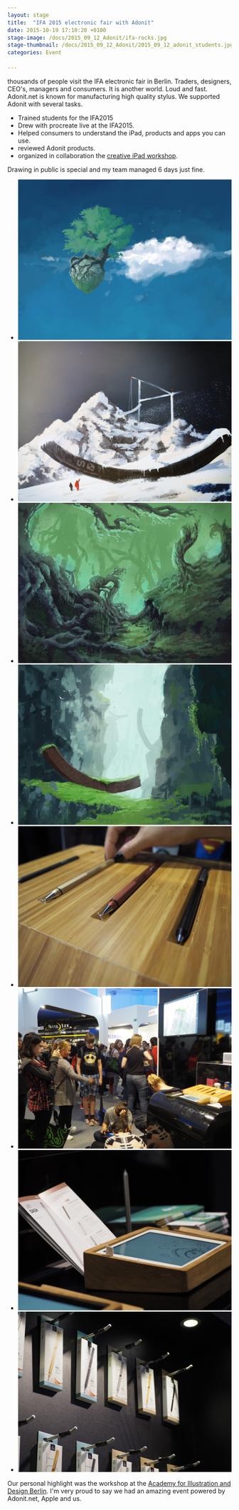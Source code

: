 ```yaml
---
layout: stage
title:  "IFA 2015 electronic fair with Adonit"
date: 2015-10-19 17:10:20 +0100
stage-image: /docs/2015_09_12_Adonit/ifa-rocks.jpg
stage-thumbnail: /docs/2015_09_12_Adonit/2015_09_12_adonit_students.jpg
categories: Event

---
```


thousands of people visit the IFA electronic fair in Berlin. Traders, designers, CEO's, managers and consumers. It is another world. Loud and fast. Adonit.net is known for manufacturing high quality stylus. We supported Adonit with several tasks.

* Trained students for the IFA2015
* Drew with procreate live at the IFA2015.
* Helped consumers to understand the iPad, products and apps you can use.
* reviewed Adonit products.
* organized in collaboration the <a href="/workshop/2015/08/13/organizing-a-creative-ipad-workshop.html">creative iPad workshop</a>.


Drawing in public is special and my team managed 6 days just fine.

<ul class="gallery grid">
<li><img class="gallery" src="/docs/2015_09_12_Adonit/thumb_IMG_2741_1024.jpg" /></li>
<li><img class="gallery" src="/docs/2015_09_12_Adonit/21285957461_e0b849f946_k.jpg" /></li>
<li><img class="gallery" src="/docs/2015_09_12_Adonit/21291259651_838b5f4955_k.jpg" /></li>
<li><img class="gallery" src="/docs/2015_09_12_Adonit/ifa-rocks.jpg" /></li>
<li><img class="gallery" src="/docs/2015_09_12_Adonit/thumb_P9040042_1024.jpg" /></li>

<li><img class="gallery" src="/docs/2015_09_12_Adonit/thumb_P9040078_1024.jpg" /></li>
<li><img class="gallery" src="/docs/2015_09_12_Adonit/thumb_P9070124_1024.jpg" /></li>
<li><img class="gallery" src="/docs/2015_09_12_Adonit/thumb_P9070126_1024.jpg" /></li>
</ul>

Our personal highlight was the workshop at the <a href="http://aidberlin.de">Academy for Illustration and Design Berlin</a>. I'm very proud to say we had an amazing event powered by Adonit.net, Apple and us.
